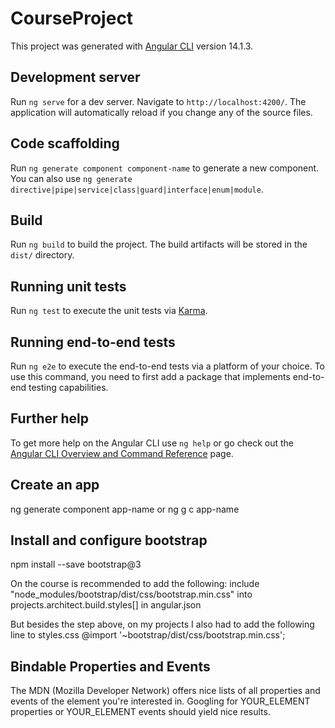 # CourseProject

This project was generated with [Angular CLI](https://github.com/angular/angular-cli) version 14.1.3.

## Development server

Run `ng serve` for a dev server. Navigate to `http://localhost:4200/`. The application will automatically reload if you change any of the source files.

## Code scaffolding

Run `ng generate component component-name` to generate a new component. You can also use `ng generate directive|pipe|service|class|guard|interface|enum|module`.

## Build

Run `ng build` to build the project. The build artifacts will be stored in the `dist/` directory.

## Running unit tests

Run `ng test` to execute the unit tests via [Karma](https://karma-runner.github.io).

## Running end-to-end tests

Run `ng e2e` to execute the end-to-end tests via a platform of your choice. To use this command, you need to first add a package that implements end-to-end testing capabilities.

## Further help

To get more help on the Angular CLI use `ng help` or go check out the [Angular CLI Overview and Command Reference](https://angular.io/cli) page.


## Create an app
ng generate component app-name
or
ng g c app-name

## Install and configure bootstrap
npm install --save bootstrap@3

On the course is recommended to add the following:
include "node_modules/bootstrap/dist/css/bootstrap.min.css" into projects.architect.build.styles[] in angular.json

But besides the step above, on my projects I also had to add the following line to styles.css
@import '~bootstrap/dist/css/bootstrap.min.css';

## Bindable Properties and Events
The MDN (Mozilla Developer Network) offers nice lists of all properties and events of the element you're interested in. Googling for YOUR_ELEMENT properties  or YOUR_ELEMENT events  should yield nice results.
